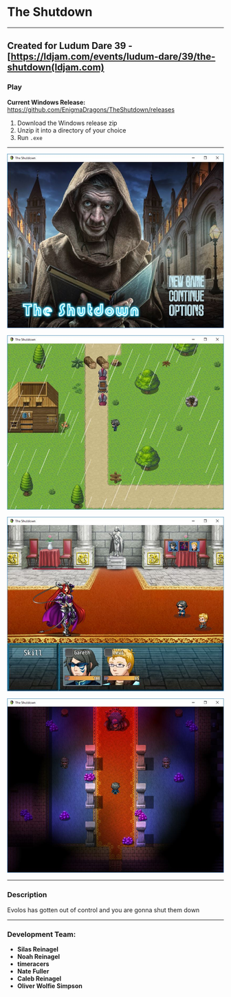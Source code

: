 # The Shutdown
----
Created for Ludum Dare 39 - [https://ldjam.com/events/ludum-dare/39/the-shutdown(ldjam.com)
----

### Play

**Current Windows Release:**
https://github.com/EnigmaDragons/TheShutdown/releases

1. Download the Windows release zip
2. Unzip it into a directory of your choice
3. Run `.exe`

----

![screenshot](https://github.com/EnigmaDragons/TheShutdown/blob/master/screenshots/shot3.jpg)

![screenshot](https://github.com/EnigmaDragons/TheShutdown/blob/master/screenshots/shot1.jpg)

![screenshot](https://github.com/EnigmaDragons/TheShutdown/blob/master/screenshots/shot4.jpg)

![screenshot](https://github.com/EnigmaDragons/TheShutdown/blob/master/screenshots/shot2.jpg)

----

### Description

Evolos has gotten out of control and you are gonna shut them down 

----

### Development Team:
* **Silas Reinagel**
* **Noah Reinagel**
* **timeracers**
* **Nate Fuller**
* **Caleb Reinagel**
* **Oliver Wolfie Simpson**
